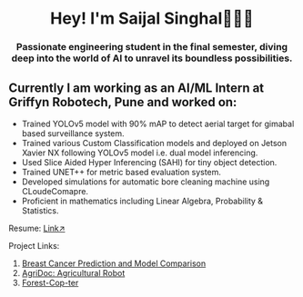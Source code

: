 <h1 align="center">Hey! I'm Saijal Singhal👩🏻‍💻</h1>
<h3 align="center">Passionate engineering student in the final semester, diving deep into the world of AI to unravel its boundless possibilities.</h3>

## Currently I am working as an AI/ML Intern at Griffyn Robotech, Pune and worked on:
- Trained YOLOv5 model with 90% mAP to detect aerial target for gimabal based surveillance system.
- Trained various Custom Classification models and deployed on Jetson Xavier NX following YOLOv5 model i.e. dual model inferencing.
- Used Slice Aided Hyper Inferencing (SAHI) for tiny object detection.
- Trained UNET++ for metric based evaluation system.
- Developed simulations for automatic bore cleaning machine using CLoudeComapre.
- Proficient in mathematics including Linear Algebra, Probability & Statistics.

Resume: [Link↗](https://drive.google.com/file/d/1BM8Q_P4Yk7Qf18sZStNWURaa3mPvVfK-/view?usp=share_link)


Project Links:
1. [Breast Cancer Prediction and Model Comparison](https://github.com/saij19/Breast-Cancer-Detection)
2. [AgriDoc: Agricultural Robot](https://github.com/saij19/Agri-Doc-Final-Year-Proj-)
3. [Forest-Cop-ter](https://github.com/saij19/Forest-cop-ter)
